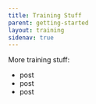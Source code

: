 ```yaml
---
title: Training Stuff
parent: getting-started
layout: training
sidenav: true
---
```

More training stuff:

* post
* post
* post
